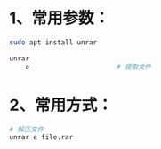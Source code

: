 # 1、常用参数：

```bash
sudo apt install unrar

unrar
	e                      # 提取文件
```

# 2、常用方式：

```bash
# 解压文件
unrar e file.rar
```

